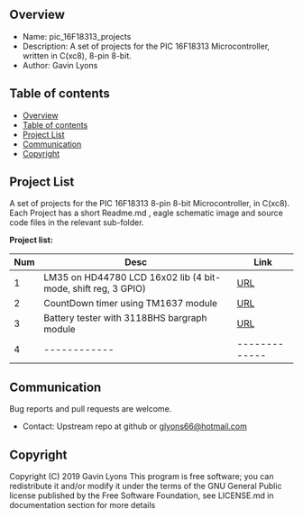 

Overview
--------------------------------------------
* Name: pic_16F18313_projects
* Description: A set of projects for the PIC 16F18313 Microcontroller,
written in C(xc8), 8-pin 8-bit.
* Author: Gavin Lyons

Table of contents
---------------------------

  * [Overview](#overview)
  * [Table of contents](#table-of-contents)
  * [Project List](#project-list)
  * [Communication](#communication)
  * [Copyright](#copyright)


Project List
-----------------------------------------
A set of projects for the PIC 16F18313 8-pin 8-bit Microcontroller,
in C(xc8). Each Project has a short Readme.md , eagle schematic image and source code files
in the relevant sub-folder. 

**Project list:**

| Num | Desc | Link |
| --- | --- | --- |
| 1  | LM35 on HD44780 LCD 16x02 lib (4 bit-mode, shift reg, 3 GPIO) |[URL](projects/LM35_LCD16X02_4bit) |
| 2  | CountDown timer using TM1637 module | [URL](projects/countdown_timer) |
| 3  | Battery tester with 3118BHS bargraph module | [URL](projects/bargraph) |
| 4  | ------------ | ------------- |

Communication
-----------

Bug reports and pull requests are welcome.

* Contact: Upstream repo at github or glyons66@hotmail.com

Copyright
---------
Copyright (C) 2019 Gavin Lyons
This program is free software; you can redistribute it and/or modify
it under the terms of the GNU General Public license published by
the Free Software Foundation, see LICENSE.md in documentation section
for more details
